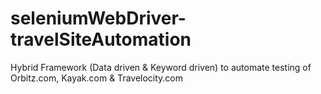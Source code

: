 # seleniumWebDriver-travelSiteAutomation
Hybrid Framework (Data driven &amp; Keyword driven) to automate testing of Orbitz.com, Kayak.com &amp; Travelocity.com
